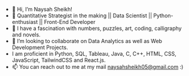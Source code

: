 - 👋 Hi, I’m Naysah Sheikh!
- 👀 Quantitative Strategist in the making || Data Scientist || Python-enthusiast || Front-End Developer
- 🌱 I have a fascination with numbers, puzzles, art, coding, calligraphy and novels.
- 💞️ I’m looking to collaborate on Data Analytics as well as Web Development Projects.
- I am proficient in Python, SQL, Tableau, Java, C, C++, HTML, CSS, JavaScript, TailwindCSS and React.js.
- 📫 You can reach out to me at my mail naysahsheikh05@gmail.com :)

<!---
the-nayshe-5/the-nayshe-5 is a ✨ special ✨ repository because its `README.md` (this file) appears on your GitHub profile.
You can click the Preview link to take a look at your changes.
--->
